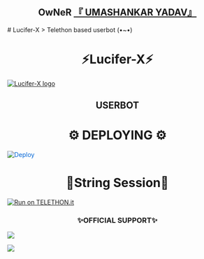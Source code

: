 <h2 align="center"><b>OwNeR <a href="https://t.me/umashankar31">『 UMASHANKAR YADAV』</a></b></h2>
# Lucifer-X
> Telethon based userbot (•~•)
<h1 align="center">⚡Lucifer-X⚡</h1>


[![Lucifer-X logo](https://te.legra.ph/file/6676e5fd9f46eccd2061f.jpg)](https://t.me/shayari_jok)

<h2 align="center">USERBOT</h2>


<h1 align="center">⚙️ DEPLOYING ⚙️</h1>



    


<a href="https://telegram.dog/XTZ_HerokuBot?start=dW1hc2hhbmthcjMvTHVjaWZlci1YIG1haW4" rel="nofollow" style="background-color: initial; box-sizing: border-box; color: #0366d6; text-decoration-line: none;"><img alt="Deploy" data-canonical-src="https://www.herokucdn.com/deploy/button.svg" src="https://camo.githubusercontent.com/83b0e95b38892b49184e07ad572c94c8038323fb/68747470733a2f2f7777772e6865726f6b7563646e2e636f6d2f6465706c6f792f627574746f6e2e737667" style="border-style: none; box-sizing: initial; max-width: 100%;" /></a></div>
</a>


 <h1 align="center">💫String Session💫</h1>

 [![Run on TELETHON.it](https://t.me/SESSION_STRENG_bot)](https://t.me/SESSION_STRENG_bot)



<h3 align="center"> ✨OFFICIAL SUPPORT✨</h3>

<a href="https://t.me/shayari_jok"><img src="https://img.shields.io/badge/Join-Support%20Channel-red.svg?style=for-the-badge&logo=Telegram"></a>

<a href="https://t.me/TENA_ROBOT"><img src="https://img.shields.io/badge/Join-Support%20Group-red.svg?style=for-the-badge&logo=Telegram"></a>







